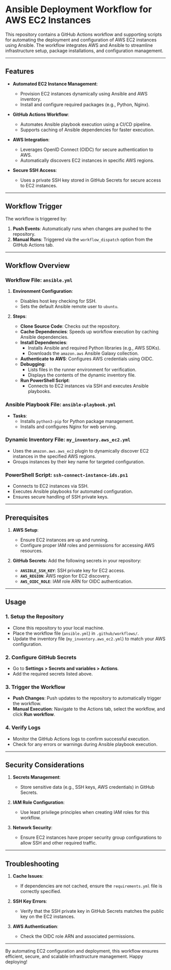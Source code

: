 # Ansible Deployment Workflow for AWS EC2 Instances

This repository contains a GitHub Actions workflow and supporting scripts for automating the deployment and configuration of AWS EC2 instances using Ansible. The workflow integrates AWS and Ansible to streamline infrastructure setup, package installations, and configuration management.

---

## Features

- **Automated EC2 Instance Management**:
  - Provision EC2 instances dynamically using Ansible and AWS inventory.
  - Install and configure required packages (e.g., Python, Nginx).

- **GitHub Actions Workflow**:
  - Automates Ansible playbook execution using a CI/CD pipeline.
  - Supports caching of Ansible dependencies for faster execution.

- **AWS Integration**:
  - Leverages OpenID Connect (OIDC) for secure authentication to AWS.
  - Automatically discovers EC2 instances in specific AWS regions.

- **Secure SSH Access**:
  - Uses a private SSH key stored in GitHub Secrets for secure access to EC2 instances.

---

## Workflow Trigger

The workflow is triggered by:

1. **Push Events**: Automatically runs when changes are pushed to the repository.
2. **Manual Runs**: Triggered via the `workflow_dispatch` option from the GitHub Actions tab.

---

## Workflow Overview

### Workflow File: `ansible.yml`

1. **Environment Configuration**:
   - Disables host key checking for SSH.
   - Sets the default Ansible remote user to `ubuntu`.

2. **Steps**:
   - **Clone Source Code**: Checks out the repository.
   - **Cache Dependencies**: Speeds up workflow execution by caching Ansible dependencies.
   - **Install Dependencies**:
     - Installs Ansible and required Python libraries (e.g., AWS SDKs).
     - Downloads the `amazon.aws` Ansible Galaxy collection.
   - **Authenticate to AWS**: Configures AWS credentials using OIDC.
   - **Debugging**:
     - Lists files in the runner environment for verification.
     - Displays the contents of the dynamic inventory file.
   - **Run PowerShell Script**:
     - Connects to EC2 instances via SSH and executes Ansible playbooks.

### Ansible Playbook File: `ansible-playbook.yml`

- **Tasks**:
  - Installs `python3-pip` for Python package management.
  - Installs and configures Nginx for web serving.

### Dynamic Inventory File: `my_inventory.aws_ec2.yml`

- Uses the `amazon.aws.aws_ec2` plugin to dynamically discover EC2 instances in the specified AWS regions.
- Groups instances by their key name for targeted configuration.

### PowerShell Script: `ssh-connect-instance-ids.ps1`

- Connects to EC2 instances via SSH.
- Executes Ansible playbooks for automated configuration.
- Ensures secure handling of SSH private keys.

---

## Prerequisites

1. **AWS Setup**:
   - Ensure EC2 instances are up and running.
   - Configure proper IAM roles and permissions for accessing AWS resources.

2. **GitHub Secrets**:
   Add the following secrets in your repository:
   - **`ANSIBLE_SSH_KEY`**: SSH private key for EC2 access.
   - **`AWS_REGION`**: AWS region for EC2 discovery.
   - **`AWS_OIDC_ROLE`**: IAM role ARN for OIDC authentication.

---

## Usage

### 1. Setup the Repository
- Clone this repository to your local machine.
- Place the workflow file (`ansible.yml`) in `.github/workflows/`.
- Update the inventory file (`my_inventory.aws_ec2.yml`) to match your AWS configuration.

### 2. Configure GitHub Secrets
- Go to **Settings > Secrets and variables > Actions**.
- Add the required secrets listed above.

### 3. Trigger the Workflow
- **Push Changes**: Push updates to the repository to automatically trigger the workflow.
- **Manual Execution**: Navigate to the Actions tab, select the workflow, and click **Run workflow**.

### 4. Verify Logs
- Monitor the GitHub Actions logs to confirm successful execution.
- Check for any errors or warnings during Ansible playbook execution.

---

## Security Considerations

1. **Secrets Management**:
   - Store sensitive data (e.g., SSH keys, AWS credentials) in GitHub Secrets.

2. **IAM Role Configuration**:
   - Use least privilege principles when creating IAM roles for this workflow.

3. **Network Security**:
   - Ensure EC2 instances have proper security group configurations to allow SSH and other required traffic.

---

## Troubleshooting

1. **Cache Issues**:
   - If dependencies are not cached, ensure the `requirements.yml` file is correctly specified.

2. **SSH Key Errors**:
   - Verify that the SSH private key in GitHub Secrets matches the public key on the EC2 instances.

3. **AWS Authentication**:
   - Check the OIDC role ARN and associated permissions.
     
---

By automating EC2 configuration and deployment, this workflow ensures efficient, secure, and scalable infrastructure management. Happy deploying!
